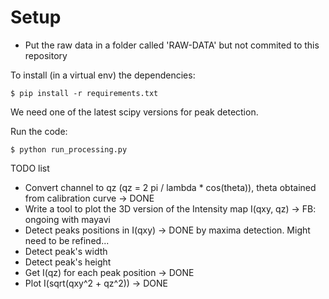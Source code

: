 # Setup

* Put the raw data in a folder called 'RAW-DATA' but not commited to this repository

To install (in a virtual env) the dependencies:

    $ pip install -r requirements.txt

We need one of the latest scipy versions for peak detection.


Run the code:

    $ python run_processing.py




TODO list

* Convert channel to qz (qz = 2 pi / lambda * cos(theta)), theta obtained from calibration curve -> DONE
* Write a tool to plot the 3D version of the Intensity map I(qxy, qz) -> FB: ongoing with mayavi
* Detect peaks positions in I(qxy) -> DONE by maxima detection. Might need to be refined...
* Detect peak's width
* Detect peak's height
* Get I(qz) for each peak position -> DONE
* Plot I(sqrt(qxy^2 + qz^2)) -> DONE
